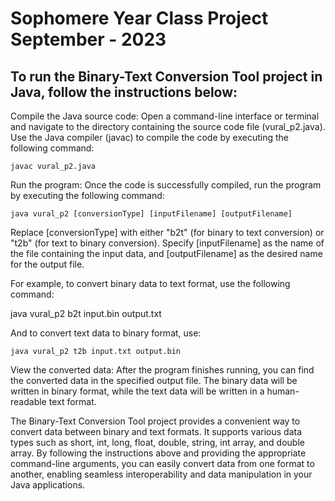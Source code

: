 # Sophomere Year Class Project September - 2023


## To run the Binary-Text Conversion Tool project in Java, follow the instructions below:

Compile the Java source code: Open a command-line interface or terminal and navigate to the directory containing the source code file (vural_p2.java). Use the Java compiler (javac) to compile the code by executing the following command:

    javac vural_p2.java

Run the program: Once the code is successfully compiled, run the program by executing the following command:


    java vural_p2 [conversionType] [inputFilename] [outputFilename]

Replace [conversionType] with either "b2t" (for binary to text conversion) or "t2b" (for text to binary conversion). Specify [inputFilename] as the name of the file containing the input data, and [outputFilename] as the desired name for the output file.

For example, to convert binary data to text format, use the following command:



java vural_p2 b2t input.bin output.txt

And to convert text data to binary format, use:


    java vural_p2 t2b input.txt output.bin

View the converted data: After the program finishes running, you can find the converted data in the specified output file. The binary data will be written in binary format, while the text data will be written in a human-readable text format.

The Binary-Text Conversion Tool project provides a convenient way to convert data between binary and text formats. It supports various data types such as short, int, long, float, double, string, int array, and double array. By following the instructions above and providing the appropriate command-line arguments, you can easily convert data from one format to another, enabling seamless interoperability and data manipulation in your Java applications.
